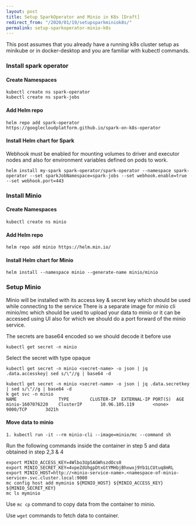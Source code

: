 ```yaml
---
layout: post
title: Setup SparkOperator and Minio in K8s [Draft]
redirect_from: "/2020/01/19/setupsparkminiok8s/"
permalink: setup-sparkoperator-minio-k8s
---
```


This post assumes that you already have a running k8s cluster setup as minikube or in docker-desktop and you are familiar with kubectl commands.

### Install spark operator

#### Create Namespaces
~~~shell
kubectl create ns spark-operator
kubectl create ns spark-jobs
~~~
#### Add Helm repo
~~~shell
helm repo add spark-operator https://googlecloudplatform.github.io/spark-on-k8s-operator
~~~
#### Install Helm chart for Spark 
Webhook must be enabled for mounting volumes to driver and executor nodes and also for environment variables defined on pods to work.
~~~shell
helm install my-spark spark-operator/spark-operator --namespace spark-operator --set sparkJobNamespace=spark-jobs --set webhook.enable=true --set webhook.port=443
~~~

### Install Minio
#### Create Namespaces
~~~shell
kubectl create ns minio
~~~
#### Add Helm repo 
~~~shell
helm repo add minio https://helm.min.io/
~~~
#### Install Helm chart for  Minio
~~~shell
helm install --namespace minio --generate-name minio/minio
~~~

### Setup Minio
Minio will be installed with its access key & secret key which should be used while connecting to the service
There is a separate image for minio cli minio/mc which should be used to upload your data to minio or it can be accessed using UI also for which we should do a port forward of the minio service.

The secrets are base64 encoded so we should decode it before use
 
~~~shell
kubectl get secret -n minio
~~~
Select the secret with type opaque
~~~shell
kubectl get secret -n minio <secret-name> -o json | jq .data.accesskey| sed s/\"//g | base64 -d
~~~
~~~shell
kubectl get secret -n minio <secret-name> -o json | jq .data.secretkey | sed s/\"//g | base64 -d
k get svc -n minio
NAME               	TYPE       	CLUSTER-IP	EXTERNAL-IP	PORT(S)	 AGE
minio-1607076220   	ClusterIP   	10.96.105.119   	<none>       	 9000/TCP   	3d21h
~~~

#### Move data to minio
~~~shell
1. kubectl run -it --rm minio-cli --image=minio/mc --command sh
~~~
Run the following commands inside the container in step 5 and data obtained in step 2,3 & 4
```shell
export MINIO_ACCESS_KEY=4Wlbo3Up5AGWhszdOcs0
export MINIO_SECRET_KEY=4vpeZdUhgpDtxGtYMHbjBhxwxj9Yb1LCUtuq8mRL
export MINIO_HOST=http://<minio-service-name>.<namespace-of-minio-service>.svc.cluster.local:9000
mc config host add myminio ${MINIO_HOST} ${MINIO_ACCESS_KEY} ${MINIO_SECRET_KEY}
mc ls myminio
```
Use `mc cp` command to copy data from the container to minio.
	
Use `wget` commands to fetch data to container.
